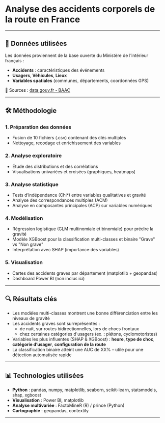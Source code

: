 # Analyse des accidents corporels de la route en France

---

## 📁 Données utilisées

Les données proviennent de la base ouverte du Ministère de l’Intérieur français :  
- **Accidents** : caractéristiques des événements  
- **Usagers**, **Véhicules**, **Lieux**  
- **Variables spatiales** (communes, départements, coordonnées GPS)

📎 Sources : [data.gouv.fr - BAAC](https://www.data.gouv.fr/fr/datasets/base-de-donnees-accidents-corporels-de-la-circulation/)

---

## 🛠️ Méthodologie

### 1. Préparation des données
- Fusion de 10 fichiers (.csv) contenant des clés multiples
- Nettoyage, recodage et enrichissement des variables

### 2. Analyse exploratoire
- Étude des distributions et des corrélations
- Visualisations univariées et croisées (graphiques, heatmaps)

### 3. Analyse statistique
- Tests d’indépendance (Chi²) entre variables qualitatives et gravité
- Analyse des correspondances multiples (ACM)
- Analyse en composantes principales (ACP) sur variables numériques

### 4. Modélisation
- Régression logistique (GLM multinomiale et binomiale) pour prédire la gravité
- Modèle XGBoost pour la classification multi-classes et binaire "Grave" vs "Non grave"
- Interprétation avec SHAP (importance des variables)

### 5. Visualisation
- Cartes des accidents graves par département (matplotlib + geopandas)
- Dashboard Power BI (non inclus ici)

---

## 🔍 Résultats clés

- Les modèles multi-classes montrent une bonne différenciation entre les niveaux de gravité
- Les accidents graves sont surreprésentés :
  - de nuit, sur routes bidirectionnelles, lors de chocs frontaux
  - chez certaines catégories d'usagers (ex. : piétons, cyclomotoristes)
- Variables les plus influentes (SHAP & XGBoost) : **heure**, **type de choc**, **catégorie d’usager**, **configuration de la route**
- La classification binaire atteint une AUC de XX% – utile pour une détection automatisée rapide

---

## 📊 Technologies utilisées

- **Python** : pandas, numpy, matplotlib, seaborn, scikit-learn, statsmodels, shap, xgboost  
- **Visualisation** : Power BI, matplotlib  
- **Analyse multivariée** : FactoMineR (R) / prince (Python)  
- **Cartographie** : geopandas, contextily

---


